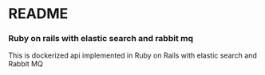 # README

### Ruby on rails with elastic search and rabbit mq
This is dockerized api implemented in Ruby on Rails with elastic search and Rabbit MQ 

